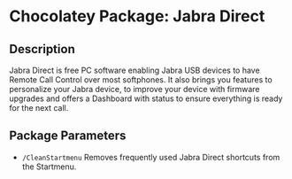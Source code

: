 # Chocolatey Package: Jabra Direct

## Description

Jabra Direct is free PC software enabling Jabra USB devices to have Remote Call Control over most softphones. It also brings you features to personalize your Jabra device, to improve your device with firmware upgrades and offers a Dashboard with status to ensure everything is ready for the next call.

## Package Parameters

* `/CleanStartmenu` Removes frequently used Jabra Direct shortcuts from the Startmenu.
